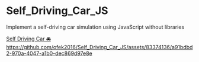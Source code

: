 # Self_Driving_Car_JS
Implement a self-driving car simulation using JavaScript without libraries 

[Self Driving Car 🚘 ](https://ofek2016.github.io/Self_Driving_Car_JS/Self_Driving_Car_JS)
https://github.com/ofek2016/Self_Driving_Car_JS/assets/83374136/a91bdbd2-970a-4047-a1b0-dec869d97e8e


